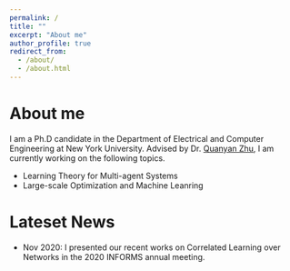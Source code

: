 ```yaml
---
permalink: /
title: ""
excerpt: "About me"
author_profile: true
redirect_from: 
  - /about/
  - /about.html
---
```

# About me
I am a Ph.D candidate in the Department of Electrical and Computer Engineering at New York University. Advised by Dr. [Quanyan Zhu](https://engineering.nyu.edu/faculty/quanyan-zhu), I am currently working on the following topics.

* Learning Theory for Multi-agent Systems
* Large-scale Optimization and Machine Leanring

# Lateset News

* Nov 2020: I presented our recent works on Correlated Learning over Networks in the 2020 INFORMS annual meeting. 

